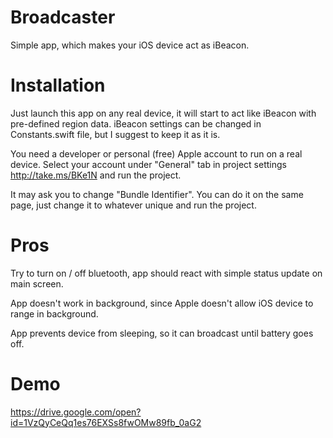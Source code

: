 # Broadcaster
Simple app, which makes your iOS device act as iBeacon.

# Installation
Just launch this app on any real device, it will start to act like iBeacon with pre-defined region data. 
iBeacon settings can be changed in Constants.swift file, but I suggest to keep it as it is.

You need a developer or personal (free) Apple account to run on a real device. 
Select your account under "General" tab in project settings http://take.ms/BKe1N and run the project.

It may ask you to change "Bundle Identifier". You can do it on the same page, just change it to whatever unique and run the project.

# Pros
Try to turn on / off bluetooth, app should react with simple status update on main screen.

App doesn't work in background, since Apple doesn't allow iOS device to range in background.

App prevents device from sleeping, so it can broadcast until battery goes off.

# Demo
https://drive.google.com/open?id=1VzQyCeQq1es76EXSs8fwOMw89fb_0aG2
